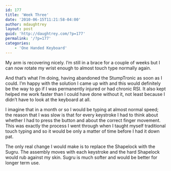 ```yaml
---
id: 177
title: 'Week Three'
date: '2010-06-15T11:21:58-04:00'
author: mdaughtrey
layout: post
guid: 'http://daughtrey.com/?p=177'
permalink: '/?p=177'
categories:
    - 'One Handed Keyboard'
---
```


My arm is recovering nicely. I’m still in a brace for a couple of weeks but I can now rotate my wrist enough to almost touch type normally again.

And that’s what I’m doing, having abandoned the StumpTronic as soon as I could. I’m happy with the solution I came up with and this would definitely be the way to go if I was permanently injured or had chronic RSI. It also kept helped me work faster than I could have done without it, not least because I didn’t have to look at the keyboard at all.

I imagine that in a month or so I would be typing at almost normal speed; the reason that I was slow is that for every keystroke I had to think about whether I had to press the button and about the correct finger movement. This was exactly the process I went through when I taught myself traditional touch typing and so it would be only a matter of time before I had it down pat.

The only real change I would make is to replace the Shapelock with the Sugru. The assembly moves with each keystroke and the hard Shapelock would rub against my skin. Sugru is much softer and would be better for longer term use.